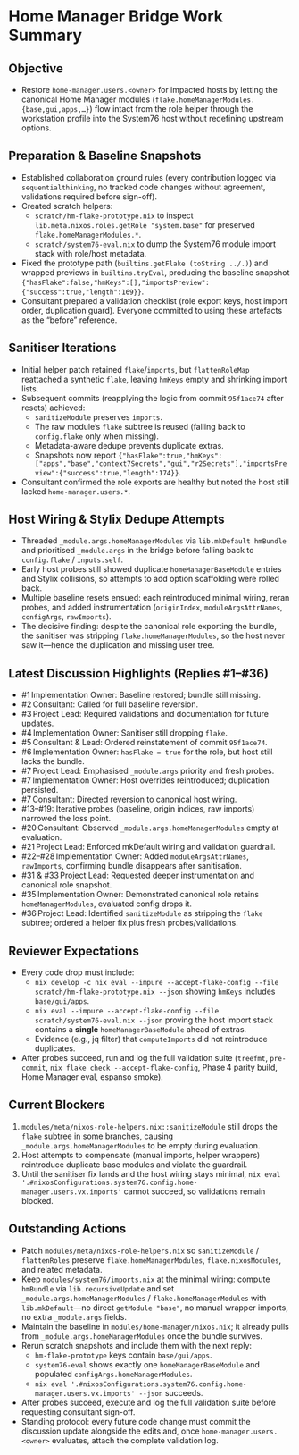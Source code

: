 # Home Manager Bridge Work Summary

## Objective

- Restore `home-manager.users.<owner>` for impacted hosts by letting the canonical Home Manager modules (`flake.homeManagerModules.{base,gui,apps,…}`) flow intact from the role helper through the workstation profile into the System76 host without redefining upstream options.

## Preparation & Baseline Snapshots

- Established collaboration ground rules (every contribution logged via `sequentialthinking`, no tracked code changes without agreement, validations required before sign-off).
- Created scratch helpers:
  - `scratch/hm-flake-prototype.nix` to inspect `lib.meta.nixos.roles.getRole "system.base"` for preserved `flake.homeManagerModules.*`.
  - `scratch/system76-eval.nix` to dump the System76 module import stack with role/host metadata.
- Fixed the prototype path (`builtins.getFlake (toString ../.)`) and wrapped previews in `builtins.tryEval`, producing the baseline snapshot
  `{"hasFlake":false,"hmKeys":[],"importsPreview":{"success":true,"length":169}}`.
- Consultant prepared a validation checklist (role export keys, host import order, duplication guard). Everyone committed to using these artefacts as the “before” reference.

## Sanitiser Iterations

- Initial helper patch retained `flake`/`imports`, but `flattenRoleMap` reattached a synthetic `flake`, leaving `hmKeys` empty and shrinking import lists.
- Subsequent commits (reapplying the logic from commit `95f1ace74` after resets) achieved:
  - `sanitizeModule` preserves `imports`.
  - The raw module’s `flake` subtree is reused (falling back to `config.flake` only when missing).
  - Metadata-aware dedupe prevents duplicate extras.
  - Snapshots now report `{"hasFlake":true,"hmKeys":["apps","base","context7Secrets","gui","r2Secrets"],"importsPreview":{"success":true,"length":174}}`.
- Consultant confirmed the role exports are healthy but noted the host still lacked `home-manager.users.*`.

## Host Wiring & Stylix Dedupe Attempts

- Threaded `_module.args.homeManagerModules` via `lib.mkDefault hmBundle` and prioritised `_module.args` in the bridge before falling back to `config.flake` / `inputs.self`.
- Early host probes still showed duplicate `homeManagerBaseModule` entries and Stylix collisions, so attempts to add option scaffolding were rolled back.
- Multiple baseline resets ensued: each reintroduced minimal wiring, reran probes, and added instrumentation (`originIndex`, `moduleArgsAttrNames`, `configArgs`, `rawImports`).
- The decisive finding: despite the canonical role exporting the bundle, the sanitiser was stripping `flake.homeManagerModules`, so the host never saw it—hence the duplication and missing user tree.

## Latest Discussion Highlights (Replies #1–#36)

- #1 Implementation Owner: Baseline restored; bundle still missing.
- #2 Consultant: Called for full baseline reversion.
- #3 Project Lead: Required validations and documentation for future updates.
- #4 Implementation Owner: Sanitiser still dropping `flake`.
- #5 Consultant & Lead: Ordered reinstatement of commit `95f1ace74`.
- #6 Implementation Owner: `hasFlake = true` for the role, but host still lacks the bundle.
- #7 Project Lead: Emphasised `_module.args` priority and fresh probes.
- #7 Implementation Owner: Host overrides reintroduced; duplication persisted.
- #7 Consultant: Directed reversion to canonical host wiring.
- #13–#19: Iterative probes (baseline, origin indices, raw imports) narrowed the loss point.
- #20 Consultant: Observed `_module.args.homeManagerModules` empty at evaluation.
- #21 Project Lead: Enforced mkDefault wiring and validation guardrail.
- #22–#28 Implementation Owner: Added `moduleArgsAttrNames`, `rawImports`, confirming bundle disappears after sanitisation.
- #31 & #33 Project Lead: Requested deeper instrumentation and canonical role snapshot.
- #35 Implementation Owner: Demonstrated canonical role retains `homeManagerModules`, evaluated config drops it.
- #36 Project Lead: Identified `sanitizeModule` as stripping the `flake` subtree; ordered a helper fix plus fresh probes/validations.

## Reviewer Expectations

- Every code drop must include:
  - `nix develop -c nix eval --impure --accept-flake-config --file scratch/hm-flake-prototype.nix --json` showing `hmKeys` includes `base/gui/apps`.
  - `nix eval --impure --accept-flake-config --file scratch/system76-eval.nix --json` proving the host import stack contains a **single** `homeManagerBaseModule` ahead of extras.
  - Evidence (e.g., jq filter) that `computeImports` did not reintroduce duplicates.
- After probes succeed, run and log the full validation suite (`treefmt`, `pre-commit`, `nix flake check --accept-flake-config`, Phase 4 parity build, Home Manager eval, espanso smoke).

## Current Blockers

1. `modules/meta/nixos-role-helpers.nix::sanitizeModule` still drops the `flake` subtree in some branches, causing `_module.args.homeManagerModules` to be empty during evaluation.
2. Host attempts to compensate (manual imports, helper wrappers) reintroduce duplicate base modules and violate the guardrail.
3. Until the sanitiser fix lands and the host wiring stays minimal, `nix eval '.#nixosConfigurations.system76.config.home-manager.users.vx.imports'` cannot succeed, so validations remain blocked.

## Outstanding Actions

- Patch `modules/meta/nixos-role-helpers.nix` so `sanitizeModule` / `flattenRoles` preserve `flake.homeManagerModules`, `flake.nixosModules`, and related metadata.
- Keep `modules/system76/imports.nix` at the minimal wiring: compute `hmBundle` via `lib.recursiveUpdate` and set `_module.args.homeManagerModules` / `flake.homeManagerModules` with `lib.mkDefault`—no direct `getModule "base"`, no manual wrapper imports, no extra `_module.args` fields.
- Maintain the baseline in `modules/home-manager/nixos.nix`; it already pulls from `_module.args.homeManagerModules` once the bundle survives.
- Rerun scratch snapshots and include them with the next reply:
  - `hm-flake-prototype` keys contain `base/gui/apps`.
  - `system76-eval` shows exactly one `homeManagerBaseModule` and populated `configArgs.homeManagerModules`.
  - `nix eval '.#nixosConfigurations.system76.config.home-manager.users.vx.imports' --json` succeeds.
- After probes succeed, execute and log the full validation suite before requesting consultant sign-off.
- Standing protocol: every future code change must commit the discussion update alongside the edits and, once `home-manager.users.<owner>` evaluates, attach the complete validation log.
